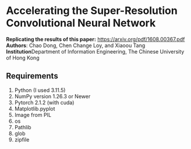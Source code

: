 # Accelerating the Super-Resolution Convolutional Neural Network

**Replicating the results of this paper:** https://arxiv.org/pdf/1608.00367.pdf <br/>
**Authors**: Chao Dong, Chen Change Loy, and Xiaoou Tang <br/>
**Institution**Department of Information Engineering, The Chinese University of Hong Kong <br/>


## Requirements

1. Python (I used 3.11.5)
2. NumPy version 1.26.3 or Newer
3. Pytorch 2.1.2 (with cuda)
4. Matplotlib.pyplot
5. Image from PIL 
6. os
7. Pathlib
8. glob
9. zipfile